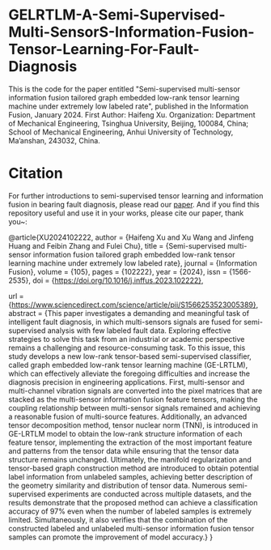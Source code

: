 # GELRTLM-A-Semi-Supervised-Multi-SensorS-Information-Fusion-Tensor-Learning-For-Fault-Diagnosis
This is the code for the paper entitled "Semi-supervised multi-sensor information fusion tailored graph embedded low-rank tensor learning machine under extremely low labeled rate", published in the Information Fusion,  January 2024.
First Author: Haifeng Xu.
Organization: Department of Mechanical Engineering, Tsinghua University, Beijing, 100084, China;
School of Mechanical Engineering, Anhui University of Technology, Ma’anshan, 243032, China.

# Citation
For further introductions to semi-supervised tensor learning and information fusion in bearing fault diagnosis, please read our [paper](https://doi.org/10.1016/j.inffus.2023.102222). And if you find this repository useful and use it in your works, please cite our paper, thank you~:  

@article{XU2024102222,
author = {Haifeng Xu and Xu Wang and Jinfeng Huang and Feibin Zhang and Fulei Chu},
title = {Semi-supervised multi-sensor information fusion tailored graph embedded low-rank tensor learning machine under extremely low labeled rate},
journal = {Information Fusion},
volume = {105},
pages = {102222},
year = {2024},
issn = {1566-2535},
doi = {https://doi.org/10.1016/j.inffus.2023.102222},  

url = {https://www.sciencedirect.com/science/article/pii/S1566253523005389},
abstract = {This paper investigates a demanding and meaningful task of intelligent fault diagnosis, in which multi-sensors signals are fused for semi-supervised analysis with few labeled fault data. Exploring effective strategies to solve this task from an industrial or academic perspective remains a challenging and resource-consuming task. To this issue, this study develops a new low-rank tensor-based semi-supervised classifier, called graph embedded low-rank tensor learning machine (GE-LRTLM), which can effectively alleviate the foregoing difficulties and increase the diagnosis precision in engineering applications. First, multi-sensor and multi-channel vibration signals are converted into the pixel matrices that are stacked as the multi-sensor information fusion feature tensors, making the coupling relationship between multi-sensor signals remained and achieving a reasonable fusion of multi-source features. Additionally, an advanced tensor decomposition method, tensor nuclear norm (TNN), is introduced in GE-LRTLM model to obtain the low-rank structure information of each feature tensor, implementing the extraction of the most important feature and patterns from the tensor data while ensuring that the tensor data structure remains unchanged. Ultimately, the manifold regularization and tensor-based graph construction method are introduced to obtain potential label information from unlabeled samples, achieving better description of the geometry similarity and distribution of tensor data. Numerous semi-supervised experiments are conducted across multiple datasets, and the results demonstrate that the proposed method can achieve a classification accuracy of 97% even when the number of labeled samples is extremely limited. Simultaneously, it also verifies that the combination of the constructed labeled and unlabeled multi-sensor information fusion tensor samples can promote the improvement of model accuracy.}
}
